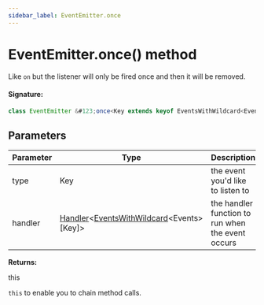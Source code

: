 ```yaml
---
sidebar_label: EventEmitter.once
---
```


# EventEmitter.once() method

Like `on` but the listener will only be fired once and then it will be removed.

#### Signature:

```typescript
class EventEmitter &#123;once<Key extends keyof EventsWithWildcard<Events>>(type: Key, handler: Handler<EventsWithWildcard<Events>[Key]>): this;&#125;
```

## Parameters

| Parameter | Type                                                                                                                  | Description                                       |
| --------- | --------------------------------------------------------------------------------------------------------------------- | ------------------------------------------------- |
| type      | Key                                                                                                                   | the event you'd like to listen to                 |
| handler   | [Handler](./puppeteer.handler.md)&lt;[EventsWithWildcard](./puppeteer.eventswithwildcard.md)&lt;Events&gt;\[Key\]&gt; | the handler function to run when the event occurs |

**Returns:**

this

`this` to enable you to chain method calls.
